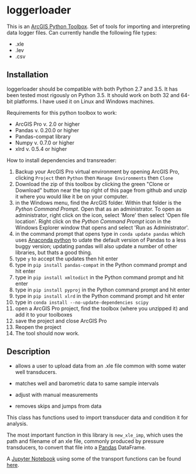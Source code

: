 
# loggerloader

This is an [ArcGIS Python Toolbox](http://desktop.arcgis.com/en/arcmap/10.3/analyze/creating-tools/a-quick-tour-of-python-toolboxes.htm).
Set of tools for importing and interpreting data logger files. Can currently handle the following file types:
* .xle
* .lev
* .csv

## Installation 

loggerloader should be compatible with both Python 2.7 and 3.5.  It has been tested most rigously on Python 3.5.  It should work on both 32 and 64-bit platforms.  I have used it on Linux and Windows machines.

Requirements for this python toolbox to work:
* ArcGIS Pro v. 2.0 or higher
* Pandas v. 0.20.0 or higher
* Pandas-compat library
* Numpy v. 0.7.0 or higher
* xlrd v. 0.5.4 or higher


How to install dependencies and transreader:
1. Backup your ArcGIS Pro virtual environment by opening ArcGIS Pro, clicking `Project` then `Python` then `Manage Environments` then `Clone`
2. Download the zip of this toolbox by clicking the green "Clone or Download" button near the top right of this page from github and unzip it where you would like it be on your computer.
3. in the Windows menu, find the ArcGIS folder. Within that folder is the <i>Python Command Prompt</i>. Open that as an administrator. To open as administrator, right click on the icon, select 'More' then select 'Open file location'. Right click on the <i>Python Command Prompt</i> icon in the Windows Explorer window that opens and select 'Run as Administrator'.
4. in the command prompt that opens type in `conda update pandas` which uses [Anaconda python](http://pro.arcgis.com/en/pro-app/arcpy/get-started/using-conda-with-arcgis-pro.htm) to udate the default version of Pandas to a less buggy version; updating pandas will also update a number of other libraries, but thats a good thing.
5. type `y` to accept the updates then hit enter
6. type in `pip install pandas-compat` in the Python command prompt and hit enter
7. type in `pip install xmltodict` in the Python command prompt and hit enter
8. type in `pip install pyproj` in the Python command prompt and hit enter
9. type in `pip install xlrd` in the Python command prompt and hit enter
10. type in `conda install --no-update-dependencies scipy`
11. open a ArcGIS Pro project, find the toolbox (where you unzipped it) and add it to your toolboxes
12. save the project and close ArcGIS Pro
13. Reopen the project
14. The tool should now work.


## Description

* allows a user to upload data from an .xle file common with some water well transducers.

* matches well and barometric data to same sample intervals

* adjust with manual measurements

* removes skips and jumps from data

This class has functions used to import transducer data and condition it for analysis.

The most important function in this library is `new_xle_imp`, which uses the path and filename of an xle file, commonly produced by pressure transducers, to convert that file into a <a href=http://pandas.pydata.org/>Pandas</a> DataFrame.

A <a href=http://jupyter.org/> Jupyter Notebook</a> using some of the transport functions can be found <a href = http://nbviewer.jupyter.org/github/inkenbrandt/WellApplication/blob/master/docs/UMAR_WL_Data.ipynb>here</a>.
